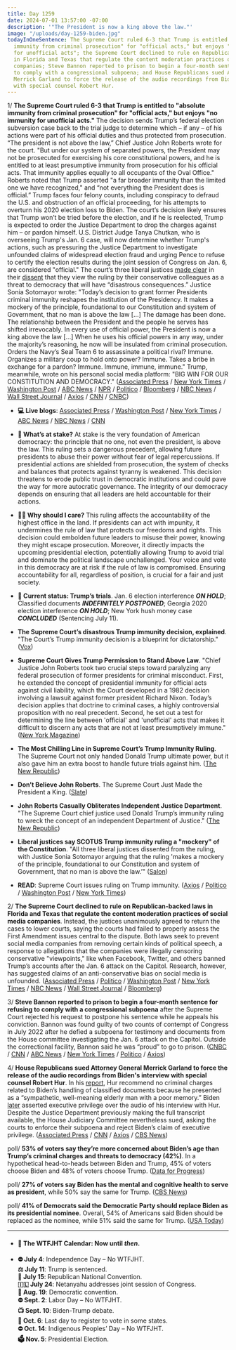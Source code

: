 ```yaml
---
title: Day 1259
date: 2024-07-01 13:57:00 -07:00
description: '"The President is now a king above the law."'
image: "/uploads/day-1259-biden.jpg"
todayInOneSentence: The Supreme Court ruled 6-3 that Trump is entitled to "absolute
  immunity from criminal prosecution" for "official acts," but enjoys "no immunity
  for unofficial acts"; the Supreme Court declined to rule on Republican-backed laws
  in Florida and Texas that regulate the content moderation practices of social media
  companies; Steve Bannon reported to prison to begin a four-month sentence for refusing
  to comply with a congressional subpoena; and House Republicans sued Attorney General
  Merrick Garland to force the release of the audio recordings from Biden's interview
  with special counsel Robert Hur.
---
```


1/ **The Supreme Court ruled 6-3 that Trump is entitled to "absolute immunity from criminal prosecution" for "official acts," but enjoys "no immunity for unofficial acts."** The decision sends Trump’s federal election subversion case back to the trial judge to determine which – if any – of his actions were part of his official duties and thus protected from prosecution. “The president is not above the law,” Chief Justice John Roberts wrote for the court. "But under our system of separated powers, the President may not be prosecuted for exercising his core constitutional powers, and he is entitled to at least presumptive immunity from prosecution for his official acts. That immunity applies equally to all occupants of the Oval Office." Roberts noted that Trump asserted "a far broader immunity than the limited one we have recognized," and “not everything the President does is official.” Trump faces four felony counts, including conspiracy to defraud the U.S. and obstruction of an official proceeding, for his attempts to overturn his 2020 election loss to Biden. The court’s decision likely ensures that Trump won’t be tried before the election, and if he is reelected, Trump is expected to order the Justice Department to drop the charges against him – or pardon himself. U.S. District Judge Tanya Chutkan, who is overseeing Trump's Jan. 6 case, will now determine whether Trump's actions, such as pressuring the Justice Department to investigate unfounded claims of widespread election fraud and urging Pence to refuse to certify the election results during the joint session of Congress on Jan. 6, are considered "official." The court’s three liberal justices [made clear](https://www.nbcnews.com/politics/supreme-court/liberal-justices-say-trump-immunity-decision-will-disastrous-consequen-rcna159755) in their [dissent](https://www.nytimes.com/2024/07/01/us/politics/supreme-court-liberals-presidential-immunity.html) that they view the ruling by their conservative colleagues as a threat to democracy that will have “disastrous consequences.” Justice Sonia Sotomayor wrote: "Today’s decision to grant former Presidents criminal immunity reshapes the institution of the Presidency. It makes a mockery of the principle, foundational to our Constitution and system of Government, that no man is above the law \[...\] The damage has been done. The relationship between the President and the people he serves has shifted irrevocably. In every use of official power, the President is now a king above the law \[...\] When he uses his official powers in any way, under the majority’s reasoning, he now will be insulated from criminal prosecution. Orders the Navy’s Seal Team 6 to assassinate a political rival? Immune. Organizes a military coup to hold onto power? Immune. Takes a bribe in exchange for a pardon? Immune. Immune, immune, immune." Trump, meanwhile, wrote on his personal social media platform: "BIG WIN FOR OUR CONSTITUTION AND DEMOCRACY." ([Associated Press](https://apnews.com/article/supreme-court-trump-capitol-riot-immunity-2dc0d1c2368d404adc0054151490f542) / [New York Times](https://www.nytimes.com/2024/07/01/us/politics/supreme-court-trump-immunity.html) / [Washington Post](https://www.washingtonpost.com/politics/2024/07/01/trump-immunity-supreme-court-ruling/) / [ABC News](https://abcnews.go.com/Politics/supreme-court-rules-trump-absolute-immunity-criminal-prosecution/story?id=109803999) / [NPR](https://www.npr.org/2024/07/01/nx-s1-5002157/supreme-court-trump-immunity) / [Politico](https://www.politico.com/news/2024/07/01/supreme-court-trump-immunity-opinion-00166014) / [Bloomberg](https://www.bloomberg.com/news/articles/2024-07-01/supreme-court-partially-backs-trump-on-immunity-delaying-trial?srnd=homepage-americas&sref=MIBMEEoj) / [NBC News](https://www.nbcnews.com/politics/supreme-court/supreme-court-rules-trump-may-immunity-federal-election-inter-rcna149135) / [Wall Street Journal](https://www.wsj.com/us-news/law/donald-trump-immunity-supreme-court-ruling-7ce6415b) / [Axios](https://www.axios.com/2024/07/01/trump-supreme-court-immunity-decision) / [CNN](https://www.cnn.com/2024/07/01/politics/supreme-court-donald-trump-immunity) / [CNBC](https://www.cnbc.com/2024/07/01/donald-trump-immunity-supreme-court-ruling.html))

* **💻 Live blogs**: [Associated Press](https://apnews.com/live/supreme-court-trump-presidential-immunity-updates) / [Washington Post](https://www.washingtonpost.com/politics/2024/07/01/trump-presidential-immunity-supreme-court/) / [New York Times](https://www.nytimes.com/live/2024/07/01/us/trump-immunity-supreme-court) / [ABC News](https://abcnews.go.com/Politics/live-updates/supreme-court-trump-presidential-immunity-decision/?id=111513869) / [NBC News](https://www.nbcnews.com/politics/supreme-court/live-blog/trump-immunity-supreme-court-ruling-live-updates-rcna159539) / [CNN](https://www.cnn.com/politics/live-news/trump-immunity-supreme-court-decision-07-01-24/index.html)

* **🔎 What’s at stake?** At stake is the very foundation of American democracy: the principle that no one, not even the president, is above the law. This ruling sets a dangerous precedent, allowing future presidents to abuse their power without fear of legal repercussions. If presidential actions are shielded from prosecution, the system of checks and balances that protects against tyranny is weakened. This decision threatens to erode public trust in democratic institutions and could pave the way for more autocratic governance. The integrity of our democracy depends on ensuring that all leaders are held accountable for their actions.

* **🤷‍♂️ Why should I care?** This ruling affects the accountability of the highest office in the land. If presidents can act with impunity, it undermines the rule of law that protects our freedoms and rights. This decision could embolden future leaders to misuse their power, knowing they might escape prosecution. Moreover, it directly impacts the upcoming presidential election, potentially allowing Trump to avoid trial and dominate the political landscape unchallenged. Your voice and vote in this democracy are at risk if the rule of law is compromised. Ensuring accountability for all, regardless of position, is crucial for a fair and just society.

* **📝 Current status: Trump’s trials**. Jan. 6 election interference ***ON HOLD***; Classified documents ***INDEFINITELY POSTPONED***; Georgia 2020 election interference ***ON HOLD***; New York hush money case ***CONCLUDED*** (Sentencing July 11). 

* **The Supreme Court’s disastrous Trump immunity decision, explained**. "The Court’s Trump immunity decision is a blueprint for dictatorship." ([Vox](https://www.vox.com/scotus/358292/supreme-court-trump-immunity-dictatorship))

* **Supreme Court Gives Trump Permission to Stand Above Law**. "Chief Justice John Roberts took two crucial steps toward paralyzing any federal prosecution of former presidents for criminal misconduct. First, he extended the concept of presidential immunity for official acts against civil liability, which the Court developed in a 1982 decision involving a lawsuit against former president Richard Nixon. Today’s decision applies that doctrine to criminal cases, a highly controversial proposition with no real precedent. Second, he set out a test for determining the line between 'official' and 'unofficial' acts that makes it difficult to discern any acts that are not at least presumptively immune." ([New York Magazine](https://nymag.com/intelligencer/article/supreme-court-gives-trump-permission-to-stand-above-law.html))

* **The Most Chilling Line in Supreme Court’s Trump Immunity Ruling**. The Supreme Court not only handed Donald Trump ultimate power, but it also gave him an extra boost to handle future trials against him. ([The New Republic](https://newrepublic.com/post/183332/chilling-line-supreme-court-trump-immunity-ruling))

* **Don’t Believe John Roberts**. The Supreme Court Just Made the President a King. ([Slate](https://slate.com/news-and-politics/2024/07/supreme-court-john-roberts-opinion-trump-immunity-nightmare.html))

* **John Roberts Casually Obliterates Independent Justice Department**. "The Supreme Court chief justice used Donald Trump’s immunity ruling to wreck the concept of an independent Department of Justice." ([The New Republic](https://newrepublic.com/post/183331/john-roberts-supreme-court-obliterates-independent-justice-department))

* **Liberal justices say SCOTUS Trump immunity ruling a "mockery" of the Constitution**. "All three liberal justices dissented from the ruling, with Justice Sonia Sotomayor arguing that the ruling 'makes a mockery of the principle, foundational to our Constitution and system of Government, that no man is above the law.’" ([Salon](https://www.salon.com/2024/07/01/treasonous-acts-liberal-justices-say-scotus-immunity-ruling-a-mockery-of-the-constitution/))

* **READ**: Supreme Court issues ruling on Trump immunity. ([Axios](https://www.axios.com/2024/07/01/trump-immunity-supreme-court-ruling) / [Politico](https://www.politico.com/news/2024/07/01/read-supreme-court-trump-immunity-opinion-00166011) / [Washington Post](https://www.washingtonpost.com/politics/2024/07/01/trump-immunity-scotus-decision-full-text-pdf/) / [New York Times](https://www.nytimes.com/interactive/2024/07/01/us/scotus-immunity.html))

2/ **The Supreme Court declined to rule on Republican-backed laws in Florida and Texas that regulate the content moderation practices of social media companies**. Instead, the justices unanimously agreed to return the cases to lower courts, saying the courts had failed to properly assess the First Amendment issues central to the dispute. Both laws seek to prevent social media companies from removing certain kinds of political speech, a response to allegations that the companies were illegally censoring conservative "viewpoints," like when Facebook, Twitter, and others banned Trump’s accounts after the Jan. 6 attack on the Capitol. Research, however, has suggested claims of an anti-conservative bias on social media is unfounded. ([Associated Press](https://apnews.com/article/supreme-court-social-media-florida-texas-dc523bc9a6ef7b0f7b0aa933d0a43cca) / [Politico](https://www.politico.com/news/2024/07/01/justices-send-florida-texas-social-media-laws-back-to-lower-courts-00166030) / [Washington Post](https://www.washingtonpost.com/politics/2024/07/01/supreme-court-social-media-content-moderation/) / [New York Times](https://www.nytimes.com/2024/07/01/us/supreme-court-free-speech-social-media.html) / [NBC News](https://www.nbcnews.com/politics/supreme-court/supreme-court-social-media-content-florida-texas-laws-rcna150204) / [Wall Street Journal](https://www.wsj.com/us-news/law/supreme-court-avoids-final-decision-on-state-regulation-of-social-media-a6da746c?mod=hp_lead_pos1) / [Bloomberg](https://www.bloomberg.com/news/articles/2024-07-01/supreme-court-sends-social-media-laws-back-to-lower-courts?srnd=homepage-americas&sref=MIBMEEoj))

3/ **Steve Bannon reported to prison to begin a four-month sentence for refusing to comply with a congressional subpoena** after the Supreme Court rejected his request to postpone his sentence while he appeals his conviction. Bannon was found guilty of two counts of contempt of Congress in July 2022 after he defied a subpoena for testimony and documents from the House committee investigating the Jan. 6 attack on the Capitol. Outside the correctional facility, Bannon said he was “proud” to go to prison. ([CNBC](https://www.cnbc.com/2024/07/01/former-trump-aide-steve-bannon-reports-to-jail.html) / [CNN](https://www.cnn.com/2024/07/01/politics/steve-bannon-report-to-prison/index.html) / [ABC News](https://abcnews.go.com/US/steve-bannon-surrenders-reports-prison/story?id=111569255) / [New York Times](https://www.nytimes.com/2024/07/01/us/politics/steve-bannon-podcast-prison.html) / [Politico](https://www.politico.com/news/2024/06/28/steve-bannon-going-to-prison-scotus-00165826) / [Axios](https://www.axios.com/2024/07/01/steve-bannon-prison-sentence-jan-6))

4/ **House Republicans sued Attorney General Merrick Garland to force the release of the audio recordings from Biden's interview with special counsel Robert Hur**. In his [report](https://whatthefuckjusthappenedtoday.com/2024/02/08/day-1115/#3-the-special-counsel-examining-bide), Hur recommend no criminal charges related to Biden’s handling of classified documents because he presented as a “sympathetic, well-meaning elderly man with a poor memory.” Biden [later](https://whatthefuckjusthappenedtoday.com/2024/05/16/day-1213/#1-biden-asserted-executive-privilege) asserted executive privilege over the audio of his interview with Hur. Despite the Justice Department previously making the full transcript available, the House Judiciary Committee nevertheless sued, asking the courts to enforce their subpoena and reject Biden’s claim of executive privilege. ([Associated Press](https://apnews.com/article/merrick-garland-contempt-classified-documents-congress-biden-1757268eb7d7343aa1e9cc0ddafdbf5b) / [CNN](https://www.cnn.com/2024/07/01/politics/house-judiciary-committee-merrick-garland/index.html) / [Axios](https://www.axios.com/2024/07/01/house-republicans-sue-merrick-garland-biden-audio) / [CBS News](https://www.cbsnews.com/news/house-republicans-sue-garland-biden-audio/#:\~:text=Washington%20%E2%80%94%20House%20Republicans%20filed%20a,part%20of%20their%20impeachment%20inquiry))

poll/ **53% of voters say they’re more concerned about Biden’s age than Trump’s criminal charges and threats to democracy (42%)**. In a hypothetical head-to-heads between Biden and Trump, 45% of voters choose Biden and 48% of voters choose Trump. ([Data for Progress](https://www.dataforprogress.org/blog/2024/6/29/in-post-debate-poll-voters-think-biden-is-too-old-to-be-president-yet-alternative-candidates-perform-similarly-against-trump))

poll/ **27% of voters say Biden has the mental and cognitive health to serve as president**, while 50% say the same for Trump. ([CBS News](https://www.cbsnews.com/news/poll-debate-should-biden-be-running-mental-abilities/))

poll/ **41% of Democrats said the Democratic Party should replace Biden as its presidential nominee**. Overall, 54% of Americans said Biden should be replaced as the nominee, while 51% said the same for Trump. ([USA Today](https://www.usatoday.com/story/news/politics/elections/2024/07/01/biden-democratic-support-shaken-debate-poll/74263208007/))

---

* #### 📅 The WTFJHT Calendar: Now until *then*.

* **⛔️ July 4**: Independence Day – No WTFJHT. \
  **⚖️ July 11**: Trump is sentenced.\
  **🐘 July 15**: Republican National Convention.\
  **🇮🇱 July 24**: Netanyahu addresses joint session of Congress.\
  **🫏 Aug. 19**: Democratic convention.\
  **⛔️ Sept. 2**: Labor Day – No WTFJHT. \
  **📺 Sept. 10**: Biden-Trump debate.\
  **📆 Oct. 6**: Last day to register to vote in some states. \
  **⛔️ Oct. 14**: Indigenous Peoples’ Day – No WTFJHT. \
  **🗳️ Nov. 5**: Presidential Election.
